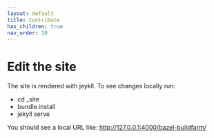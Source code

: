 ```yaml
---
layout: default
title: Contribute
has_children: true
nav_order: 10
---
```


# Edit the site

The site is rendered with jeykll.  To see changes locally run:
 - cd _site
 - bundle install
 - jekyll serve

You should see a local URL like: http://127.0.0.1:4000/bazel-buildfarm/